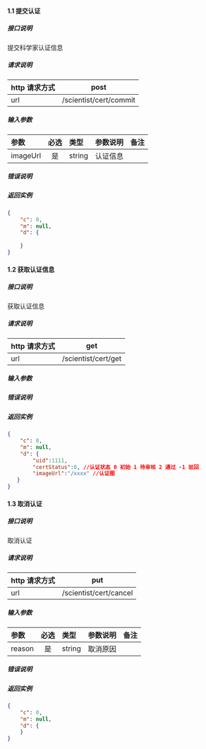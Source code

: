 


#### 1.1 提交认证

##### 接口说明

提交科学家认证信息

##### 请求说明

| http 请求方式          |post             |
|:------------- |:---------------:|
| url      |/scientist/cert/commit |

#####  输入参数

| 参数          |必选             | 类型       | 参数说明        | 备注          |
|:-------------|:---------------:|:-------------|:-------------|:-------------|
| imageUrl      | 是 | string  |  认证信息 |    |


#####  错误说明





#####  返回实例
```json
{
    "c": 0,
    "m": null,
    "d": {
       
    }
}

```




#### 1.2 获取认证信息

##### 接口说明

获取认证信息

##### 请求说明

| http 请求方式          |get             |
|:------------- |:---------------:|
| url      |/scientist/cert/get |

#####  输入参数


#####  错误说明





#####  返回实例
```json
{
    "c": 0,
    "m": null,
    "d": {
        "uid":1111,
        "certStatus":0, //认证状态 0 初始 1 待审核 2 通过 -1 驳回
        "imageUrl":"/xxxx" //认证图
   }
}

```




#### 1.3 取消认证

##### 接口说明

取消认证

##### 请求说明

| http 请求方式          |put             |
|:------------- |:---------------:|
| url      |/scientist/cert/cancel |

#####  输入参数

| 参数          |必选             | 类型       | 参数说明        | 备注          |
|:-------------|:---------------:|:-------------|:-------------|:-------------|
| reason      | 是 |  string  |   取消原因 |    |

#####  错误说明





#####  返回实例
```json
{
    "c": 0,
    "m": null,
    "d": {
    }
}

```












